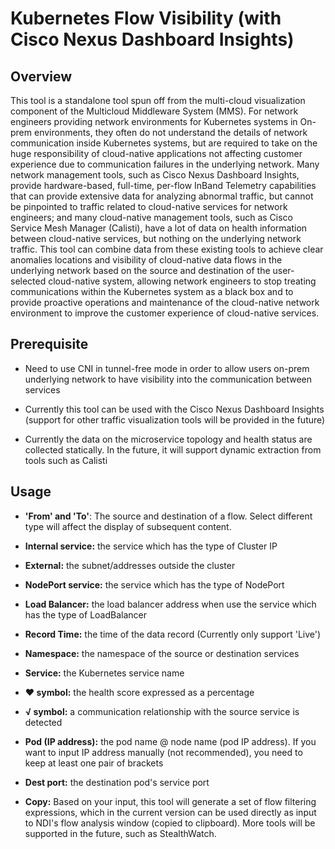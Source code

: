 # Kubernetes Flow Visibility (with Cisco Nexus Dashboard Insights)

## Overview

This tool is a standalone tool spun off from the multi-cloud visualization component of the Multicloud Middleware System (MMS). For network engineers providing network environments for Kubernetes systems in On-prem environments, they often do not understand the details of network communication inside Kubernetes systems, but are required to take on the huge responsibility of cloud-native applications not affecting customer experience due to communication failures in the underlying network. Many network management tools, such as Cisco Nexus Dashboard Insights, provide hardware-based, full-time, per-flow InBand Telemetry capabilities that can provide extensive data for analyzing abnormal traffic, but cannot be pinpointed to traffic related to cloud-native services for network engineers; and many cloud-native management tools, such as Cisco Service Mesh Manager (Calisti), have a lot of data on health information between cloud-native services, but nothing on the underlying network traffic. This tool can combine data from these existing tools to achieve clear anomalies locations and visibility of cloud-native data flows in the underlying network based on the source and destination of the user-selected cloud-native system, allowing network engineers to stop treating communications within the Kubernetes system as a black box and to provide proactive operations and maintenance of the cloud-native network environment to improve the customer experience of cloud-native services.

## Prerequisite

* Need to use CNI in tunnel-free mode in order to allow users on-prem underlying network to have visibility into the communication between services

* Currently this tool can be used with the Cisco Nexus Dashboard Insights (support for other traffic visualization tools will be provided in the future)

* Currently the data on the microservice topology and health status are collected statically. In the future, it will support dynamic extraction from tools such as Calisti

## Usage

* **'From' and 'To'**: The source and destination of a flow. Select different type will affect the display of subsequent content.

 - **Internal service:** the service which has the type of Cluster IP

 - **External:** the subnet/addresses outside the cluster

 - **NodePort service:** the service which has the type of NodePort

 - **Load Balancer:** the load balancer address when use the service which has the type of LoadBalancer

* **Record Time:** the time of the data record (Currently only support 'Live')

* **Namespace:** the namespace of the source or destination services

* **Service:** the Kubernetes service name

 - **♥ symbol:** the health score expressed as a percentage

 - **√ symbol:** a communication relationship with the source service is detected

* **Pod (IP address):** the pod name @ node name (pod IP address). If you want to input IP address manually (not recommended), you need to keep at least one pair of brackets

* **Dest port:** the destination pod's service port

* **Copy:** Based on your input, this tool will generate a set of flow filtering expressions, which in the current version can be used directly as input to NDI's flow analysis window (copied to clipboard). More tools will be supported in the future, such as StealthWatch.
